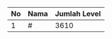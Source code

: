 | No | Nama            | Jumlah Level |
|----|-----------------|--------------|
| 1  | #    |    3610        |
